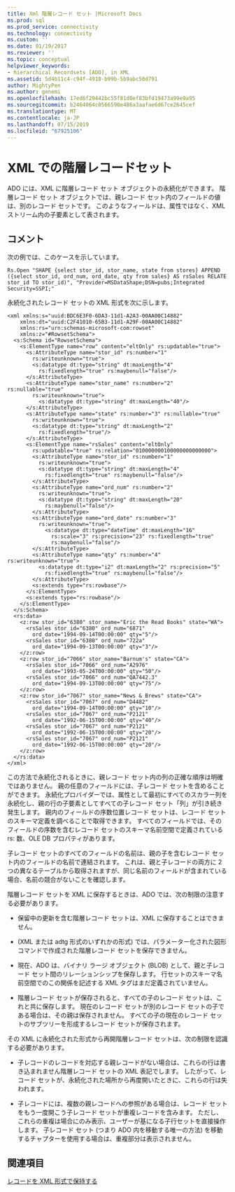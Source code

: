 ```yaml
---
title: Xml 階層レコード セット |Microsoft Docs
ms.prod: sql
ms.prod_service: connectivity
ms.technology: connectivity
ms.custom: ''
ms.date: 01/19/2017
ms.reviewer: ''
ms.topic: conceptual
helpviewer_keywords:
- hierarchical Recordsets [ADO], in XML
ms.assetid: 5d4b11c4-c94f-4910-b99b-5b9abc50d791
author: MightyPen
ms.author: genemi
ms.openlocfilehash: 17ed6f29442bc55f81d0ef83bfd19473a99e9a95
ms.sourcegitcommit: b2464064c0566590e486a3aafae6d67ce2645cef
ms.translationtype: MT
ms.contentlocale: ja-JP
ms.lasthandoff: 07/15/2019
ms.locfileid: "67925106"
---
```

# <a name="hierarchical-recordsets-in-xml"></a>XML での階層レコードセット
ADO には、XML に階層レコード セット オブジェクトの永続化ができます。 階層レコード セット オブジェクトでは、親レコード セット内のフィールドの値は、別のレコード セットです。 このようなフィールドは、属性ではなく、XML ストリーム内の子要素として表されます。  
  
## <a name="remarks"></a>コメント  
 次の例では、このケースを示しています。  
  
```  
Rs.Open "SHAPE {select stor_id, stor_name, state from stores} APPEND ({select stor_id, ord_num, ord_date, qty from sales} AS rsSales RELATE stor_id TO stor_id)", "Provider=MSDataShape;DSN=pubs;Integrated Security=SSPI;"  
```  
  
 永続化されたレコード セットの XML 形式を次に示します。  
  
```  
<xml xmlns:s="uuid:BDC6E3F0-6DA3-11d1-A2A3-00AA00C14882"     xmlns:dt="uuid:C2F41010-65B3-11d1-A29F-00AA00C14882"     xmlns:rs="urn:schemas-microsoft-com:rowset"   
    xmlns:z="#RowsetSchema">   
  <s:Schema id="RowsetSchema">   
    <s:ElementType name="row" content="eltOnly" rs:updatable="true">   
      <s:AttributeType name="stor_id" rs:number="1"   
        rs:writeunknown="true">   
        <s:datatype dt:type="string" dt:maxLength="4"   
          rs:fixedlength="true" rs:maybenull="false"/>   
      </s:AttributeType>   
      <s:AttributeType name="stor_name" rs:number="2" rs:nullable="true"   
        rs:writeunknown="true">   
          <s:datatype dt:type="string" dt:maxLength="40"/>   
      </s:AttributeType>   
      <s:AttributeType name="state" rs:number="3" rs:nullable="true"   
        rs:writeunknown="true">   
        <s:datatype dt:type="string" dt:maxLength="2"   
          rs:fixedlength="true"/>   
      </s:AttributeType>   
      <s:ElementType name="rsSales" content="eltOnly"   
        rs:updatable="true" rs:relation="010000000100000000000000">   
        <s:AttributeType name="stor_id" rs:number="1"   
          rs:writeunknown="true">   
          <s:datatype dt:type="string" dt:maxLength="4"   
            rs:fixedlength="true" rs:maybenull="false"/>   
        </s:AttributeType>   
        <s:AttributeType name="ord_num" rs:number="2"   
          rs:writeunknown="true">   
          <s:datatype dt:type="string" dt:maxLength="20"   
            rs:maybenull="false"/>   
        </s:AttributeType>   
        <s:AttributeType name="ord_date" rs:number="3"   
          rs:writeunknown="true">   
            <s:datatype dt:type="dateTime" dt:maxLength="16"   
              rs:scale="3" rs:precision="23" rs:fixedlength="true"   
              rs:maybenull="false"/>   
        </s:AttributeType>   
        <s:AttributeType name="qty" rs:number="4" rs:writeunknown="true">   
          <s:datatype dt:type="i2" dt:maxLength="2" rs:precision="5"   
            rs:fixedlength="true" rs:maybenull="false"/>   
        </s:AttributeType>   
        <s:extends type="rs:rowbase"/>   
      </s:ElementType>   
      <s:extends type="rs:rowbase"/>   
    </s:ElementType>   
  </s:Schema>   
  <rs:data>   
    <z:row stor_id="6380" stor_name="Eric the Read Books" state="WA">   
      <rsSales stor_id="6380" ord_num="6871"   
        ord_date="1994-09-14T00:00:00" qty="5"/>   
      <rsSales stor_id="6380" ord_num="722a"   
        ord_date="1994-09-13T00:00:00" qty="3"/>   
    </z:row>   
    <z:row stor_id="7066" stor_name="Barnum's" state="CA">   
      <rsSales stor_id="7066" ord_num="A2976"   
        ord_date="1993-05-24T00:00:00" qty="50"/>   
      <rsSales stor_id="7066" ord_num="QA7442.3"   
        ord_date="1994-09-13T00:00:00" qty="75"/>   
    </z:row>   
    <z:row stor_id="7067" stor_name="News & Brews" state="CA">   
      <rsSales stor_id="7067" ord_num="D4482"   
        ord_date="1994-09-14T00:00:00" qty="10"/>   
      <rsSales stor_id="7067" ord_num="P2121"   
        ord_date="1992-06-15T00:00:00" qty="40"/>   
      <rsSales stor_id="7067" ord_num="P2121"   
        ord_date="1992-06-15T00:00:00" qty="20"/>   
      <rsSales stor_id="7067" ord_num="P2121"   
        ord_date="1992-06-15T00:00:00" qty="20"/>   
    </z:row>   
  </rs:data>   
</xml>   
```  
  
 この方法で永続化されるときに、親レコード セット内の列の正確な順序は明確ではありません。 親の任意のフィールドには、子レコード セットを含めることができます。 永続化プロバイダーでは、属性として最初にすべてのスカラー列を永続化し、親の行の子要素としてすべての子レコード セット「列」が引き続き発生します。 親内のフィールドの序数位置レコード セットは、レコード セットのスキーマ定義を調べることで取得できます。 すべてのフィールドでは、そのフィールドの序数を含むレコード セットのスキーマ名前空間で定義されている rs: 数、OLE DB プロパティがあります。  
  
 子レコード セットのすべてのフィールドの名前は、親の子を含むレコード セット内のフィールドの名前で連結されます。 これは、親と子レコードの両方に 2 つの異なるテーブルから取得されますが、同じ名前のフィールドが含まれている場合、名前の競合がないことを確認します。  
  
 階層レコード セットを XML に保存するときは、ADO では、次の制限の注意する必要があります。  
  
-   保留中の更新を含む階層レコード セットは、XML に保存することはできません。  
  
-   (XML または adtg 形式のいずれかの形式) では、パラメーター化された図形コマンドで作成された階層レコード セットを保存できません。  
  
-   現在、ADO は、バイナリ ラージ オブジェクト (BLOB) として、親と子レコード セット間のリレーションシップを保存します。 行セットのスキーマ名前空間でのこの関係を記述する XML タグはまだ定義されていません。  
  
-   階層レコード セットが保存されると、すべての子のレコード セットは、これと共に保存します。 現在のレコード セットが別のレコード セットの子である場合は、その親は保存されません。 すべての子の現在のレコード セットのサブツリーを形成するレコード セットが保存されます。  
  
 その XML に永続化された形式から再開階層レコード セットは、次の制限を認識する必要があります。  
  
-   子レコードのレコードを対応する親レコードがない場合は、これらの行は書き込まれません階層レコード セットの XML 表記でします。 したがって、レコード セットが、永続化された場所から再度開いたときに、これらの行は失われます。  
  
-   子レコードには、複数の親レコードへの参照がある場合は、レコード セットをもう一度開こう子レコード セットが重複レコードを含みます。 ただし、これらの重複は場合にのみ表示、ユーザーが基になる子行セットを直接操作します。 子レコード セット (つまり ADO 内を移動する唯一の方法) を移動するチャプターを使用する場合は、重複部分は表示されません。  
  
## <a name="see-also"></a>関連項目  
 [レコードを XML 形式で保持する](../../../ado/guide/data/persisting-records-in-xml-format.md)

